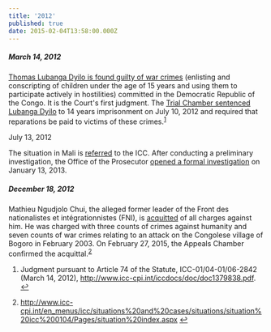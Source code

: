 ```yaml
---
title: '2012'
published: true
date: 2015-02-04T13:58:00.000Z
---
```



##### March 14, 2012

[Thomas Lubanga Dyilo is found guilty of war crimes](http://www.icc-cpi.int/iccdocs/doc/doc1379838.pdf) (enlisting and conscripting of children under the age of 15 years and using them to participate actively in hostilities) committed in the Democratic Republic of the Congo. It is the Court's first judgment. The [Trial Chamber sentenced Lubanga Dyilo](http://www.icc-cpi.int/iccdocs/doc/doc1438370.pdf) to 14 years imprisonment on July 10, 2012 and required that reparations be paid to victims of these crimes.<sup id="fnref:source2012mar"><a class="footnote" href="#fn:source2012mar">1</a></sup>

July 13, 2012

The situation in Mali is [referred](https://www.legal-tools.org/uploads/tx_ltpdb/ICCReferralLetterMali130712_02.pdf) to the ICC. After conducting a preliminary investigation, the Office of the Prosecutor [opened a formal investigation](https://www.legal-tools.org/uploads/tx_ltpdb/ICC-OTP-20130116-PR869_01.pdf) on January 13, 2013.

##### December 18, 2012

Mathieu Ngudjolo Chui, the alleged former leader of the Front des nationalistes et int&eacute;grationnistes (FNI), is [acquitted](http://ww.icc-cpi.int/en_menus/icc/situations%20and%20cases/situations/situation%20icc%200104/related%20cases/ICC-01-04-02-12/Pages/default.aspx) of all charges against him. He was charged with three counts of crimes against humanity and seven counts of war crimes relating to an attack on the Congolese village of Bogoro in February 2003. On February 27, 2015, the Appeals Chamber confirmed the acquittal.<sup id="fnref:source2012dec"><a class="footnote" href="#fn:source2012dec">2</a></sup>

<div class="footnotes"><ol><li id="fn:source2012mar"><p>Judgment pursuant to Article 74 of the Statute, ICC-01/04-01/06-2842 (March 14, 2012),&nbsp;<a href="http://www.icc-cpi.int/iccdocs/doc/doc1379838.pdf">http://www.icc-cpi.int/iccdocs/doc/doc1379838.pdf</a>. <a class="reversefootnote" href="#fnref:source2012mar">↩</a></p></li><li id="fn:source2012dec"><p><a href="http://www.icc-cpi.int/en_menus/icc/situations%20and%20cases/situations/situation%20icc%200104/Pages/situation%20index.aspx">http://www.icc-cpi.int/en_menus/icc/situations%20and%20cases/situations/situation%20icc%200104/Pages/situation%20index.aspx</a> <a class="reversefootnote" href="#fnref:source2012dec">↩</a></p></li></ol></div>